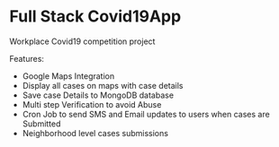 # Full Stack Covid19App
Workplace Covid19 competition project

Features:
  - Google Maps Integration
  - Display all cases on maps with case details
  - Save case Details to MongoDB database
  - Multi step Verification to avoid Abuse
  - Cron Job to send SMS and Email updates to users when cases are Submitted
  - Neighborhood level cases submissions
